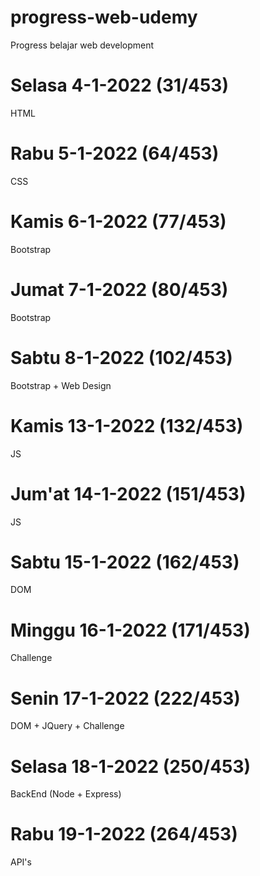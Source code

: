 # progress-web-udemy
Progress belajar web development

# Selasa 4-1-2022 (31/453)
HTML
# Rabu 5-1-2022 (64/453)
CSS
# Kamis 6-1-2022 (77/453)
Bootstrap
# Jumat 7-1-2022 (80/453)
Bootstrap
# Sabtu 8-1-2022 (102/453)
Bootstrap + Web Design
# Kamis 13-1-2022 (132/453)
JS
# Jum'at 14-1-2022 (151/453)
JS
# Sabtu 15-1-2022 (162/453)
DOM
# Minggu 16-1-2022 (171/453)
Challenge
# Senin 17-1-2022 (222/453)
DOM + JQuery + Challenge
# Selasa 18-1-2022 (250/453)
BackEnd (Node + Express)
# Rabu 19-1-2022 (264/453)
API's
